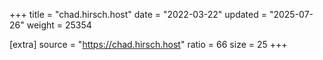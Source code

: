 +++
title = "chad.hirsch.host"
date = "2022-03-22"
updated = "2025-07-26"
weight = 25354

[extra]
source = "https://chad.hirsch.host"
ratio = 66
size = 25
+++
